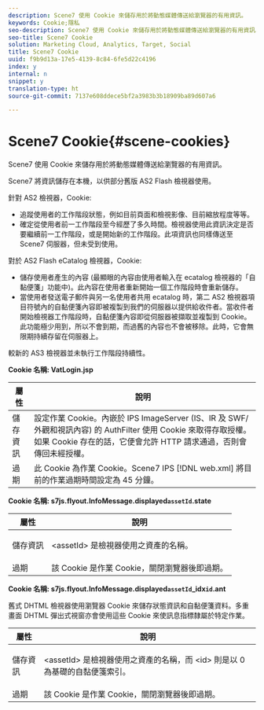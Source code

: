 ```yaml
---
description: Scene7 使用 Cookie 來儲存用於將動態媒體傳送給瀏覽器的有用資訊。
keywords: Cookie;隱私
seo-description: Scene7 使用 Cookie 來儲存用於將動態媒體傳送給瀏覽器的有用資訊。
seo-title: Scene7 Cookie
solution: Marketing Cloud, Analytics, Target, Social
title: Scene7 Cookie
uuid: f9b9d13a-17e5-4139-8c84-6fe5d22c4196
index: y
internal: n
snippet: y
translation-type: ht
source-git-commit: 7137e608ddece5bf2a3983b3b18909ba89d607a6

---
```



# Scene7 Cookie{#scene-cookies}

Scene7 使用 Cookie 來儲存用於將動態媒體傳送給瀏覽器的有用資訊。

Scene7 將資訊儲存在本機，以供部分舊版 AS2 Flash 檢視器使用。

針對 AS2 檢視器，Cookie:

* 追蹤使用者的工作階段狀態，例如目前頁面和檢視影像、目前縮放程度等等。
* 確定從使用者前一工作階段至今經歷了多久時間。檢視器使用此資訊決定是否要繼續前一工作階段，或是開始新的工作階段。此項資訊也同樣傳送至 Scene7 伺服器，但未受到使用。

對於 AS2 Flash eCatalog 檢視器，Cookie:

* 儲存使用者產生的內容 (最顯眼的內容由使用者輸入在 ecatalog 檢視器的「自黏便箋」功能中)。此內容在使用者重新開始一個工作階段時會重新儲存。
* 當使用者發送電子郵件與另一名使用者共用 ecatalog 時，第二 AS2 檢視器項目符號內的自黏便箋內容即被複製到我們的伺服器以提供給收件者。當收件者開始檢視器工作階段時，自黏便箋內容即從伺服器被擷取並複製到 Cookie。此功能極少用到，所以不會到期，而過舊的內容也不會被移除。此時，它會無限期持續存留在伺服器上。

較新的 AS3 檢視器並未執行工作階段持續性。

**Cookie 名稱: VatLogin.jsp**

| 屬性 | 說明 |
|---|---|
| 儲存資訊 | 設定作業 Cookie。內嵌於 IPS ImageServer (IS、IR 及 SWF/外觀和視訊內容) 的 AuthFilter 使用 Cookie 來取得存取授權。如果 Cookie 存在的話，它便會允許 HTTP 請求通過，否則會傳回未經授權。 |
| 過期 | 此 Cookie 為作業 Cookie。Scene7 IPS [!DNL web.xml] 將目前的作業過期時間設定為 45 分鐘。 |

**Cookie 名稱: s7js.flyout.InfoMessage.displayed`assetId`.state**

<table id="table_6835D64C5D464A049F576621F2BE3FAD"> 
 <thead> 
  <tr> 
   <th colname="col1" class="entry"> 屬性 </th> 
   <th colname="col2" class="entry"> 說明 </th> 
  </tr> 
 </thead>
 <tbody> 
  <tr> 
   <td colname="col1"> 儲存資訊 </td> 
   <td colname="col2"> <p>&lt;assetId&gt; 是檢視器使用之資產的名稱。 </p> </td> 
  </tr> 
  <tr> 
   <td colname="col1"> 過期 </td> 
   <td colname="col2"> 該 Cookie 是作業 Cookie，關閉瀏覽器後即過期。 </td> 
  </tr> 
 </tbody> 
</table>

**Cookie 名稱: s7js.flyout.InfoMessage.displayed`assetId`_idx`id`.ant**

舊式 DHTML 檢視器使用瀏覽器 Cookie 來儲存狀態資訊和自黏便箋資料。多重畫面 DHTML 彈出式視窗亦會使用這些 Cookie 來使訊息指標隸屬於特定作業。

<table id="table_8F6CC83D32D54BEE99884318AD126C98"> 
 <thead> 
  <tr> 
   <th colname="col1" class="entry"> 屬性 </th> 
   <th colname="col2" class="entry"> 說明 </th> 
  </tr> 
 </thead>
 <tbody> 
  <tr> 
   <td colname="col1"> 儲存資訊 </td> 
   <td colname="col2"> <p> </p> <p> &lt;assetId&gt; 是檢視器使用之資產的名稱，而 &lt;id&gt; 則是以 0 為基礎的自黏便箋索引。 </p> </td> 
  </tr> 
  <tr> 
   <td colname="col1"> 過期 </td> 
   <td colname="col2"> 該 Cookie 是作業 Cookie，關閉瀏覽器後即過期。 </td> 
  </tr> 
 </tbody> 
</table>

